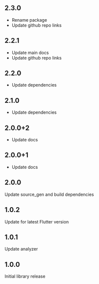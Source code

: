 ## 2.3.0

- Rename package
- Update github repo links

## 2.2.1

- Update main docs
- Update github repo links

## 2.2.0

- Update dependencies

## 2.1.0

- Update dependencies

## 2.0.0+2

- Update docs

## 2.0.0+1

- Update docs

## 2.0.0

Update source_gen and build dependencies

## 1.0.2

Update for latest Flutter version

## 1.0.1

Update analyzer

## 1.0.0

Initial library release
